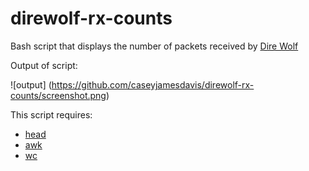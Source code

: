 # direwolf-rx-counts
Bash script that displays the number of packets received by [Dire Wolf](https://github.com/wb2osz/direwolf)

Output of script:

![output] (https://github.com/caseyjamesdavis/direwolf-rx-counts/screenshot.png)

This script requires:
* [head](https://en.wikipedia.org/wiki/Head_(Unix))
* [awk](https://en.wikipedia.org/wiki/AWK)
* [wc](https://en.wikipedia.org/wiki/Wc_(Unix))
